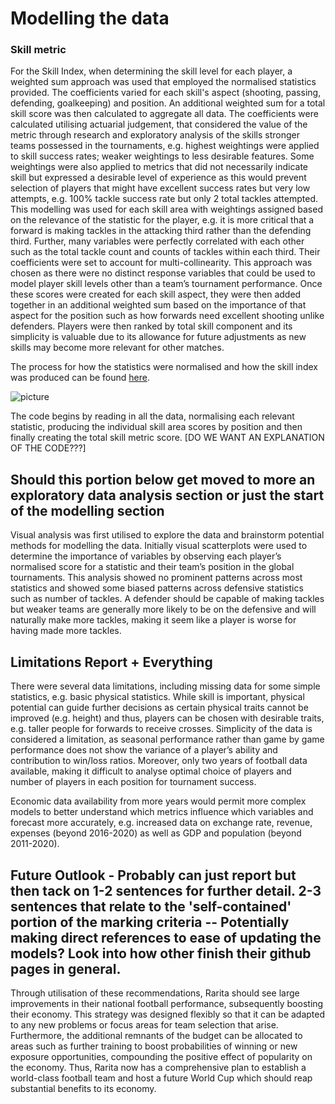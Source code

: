 # Modelling the data

### Skill metric

For the Skill Index, when determining the skill level for each player, a weighted sum approach was used that employed the normalised statistics provided. The coefficients varied for each skill's aspect (shooting, passing, defending, goalkeeping) and position. An additional weighted sum for a total skill score was then calculated to aggregate all data. The coefficients were calculated utilising actuarial judgement, that considered the value of the metric through research and exploratory analysis of the skills stronger teams possessed in the tournaments, e.g. highest weightings were applied to skill success rates; weaker weightings to less desirable features. Some weightings were also applied to metrics that did not necessarily indicate skill but expressed a desirable level of experience as this would prevent selection of players that might have excellent success rates but very low attempts, e.g. 100% tackle success rate but only 2 total tackles attempted. This modelling was used for each skill area with weightings assigned based on the relevance of the statistic for the player, e.g. it is more critical that a forward is making tackles in the attacking third rather than the defending third. Further, many variables were perfectly correlated with each other such as the total tackle count and counts of tackles within each third. Their coefficients were set to account for multi-collinearity. 
This approach was chosen as there were no distinct response variables that could be used to model player skill levels other than a team’s tournament performance. Once these scores were created for each skill aspect, they were then added together in an additional weighted sum based on the importance of that aspect for the position such as how forwards need excellent shooting unlike defenders. Players were then ranked by total skill component and its simplicity is valuable due to its allowance for future adjustments as new skills may become more relevant for other matches.

The process for how the statistics were normalised and how the skill index was produced can be found [here](Modelling_Skill_Metric.R).

![picture](Tackle_Nation_Level_Graph.png)

The code begins by reading in all the data, normalising each relevant statistic, producing the individual skill area scores by position and then finally creating the total skill metric score. [DO WE WANT AN EXPLANATION OF THE CODE???]

## Should this portion below get moved to more an exploratory data analysis section or just the start of the modelling section

Visual analysis was first utilised to explore the data and brainstorm potential methods for modelling the data. Initially visual scatterplots were used to determine the importance of variables by observing each player’s normalised score for a statistic and their team’s position in the global tournaments. This analysis showed no prominent patterns across most statistics and showed some biased patterns across defensive statistics such as number of tackles. A defender should be capable of making tackles but weaker teams are generally more likely to be on the defensive and will naturally make more tackles, making it seem like a player is worse for having made more tackles. 


## Limitations Report + Everything
There were several data limitations, including missing data for some simple statistics, e.g. basic physical statistics. While skill is important, physical potential can guide further decisions as certain physical traits cannot be improved (e.g. height) and thus, players can be chosen with desirable traits, e.g. taller people for forwards to receive crosses. Simplicity of the data is considered a limitation, as seasonal performance rather than game by game performance does not show the variance of a player’s ability and contribution to win/loss ratios. Moreover, only two years of football data available, making it difficult to analyse optimal choice of players and number of players in each position for tournament success.

Economic data availability from more years would permit more complex models to better understand which metrics influence which variables and forecast more accurately, e.g. increased data on exchange rate, revenue, expenses (beyond 2016-2020) as well as GDP and population (beyond 2011-2020). 



## Future Outlook - Probably can just report but then tack on 1-2 sentences for further detail. 2-3 sentences that relate to the 'self-contained' portion of the marking criteria -- Potentially making direct references to ease of updating the models? Look into how other finish their github pages in general.

Through utilisation of these recommendations, Rarita should see large improvements in their national football performance, subsequently boosting their economy. This strategy was designed flexibly so that it can be adapted to any new problems or focus areas for team selection that arise. Furthermore, the additional remnants of the budget can be allocated to areas such as further training to boost probabilities of winning or new exposure opportunities, compounding the positive effect of popularity on the economy. Thus, Rarita now has a comprehensive plan to establish a world-class football team and host a future World Cup which should reap substantial benefits to its economy.
